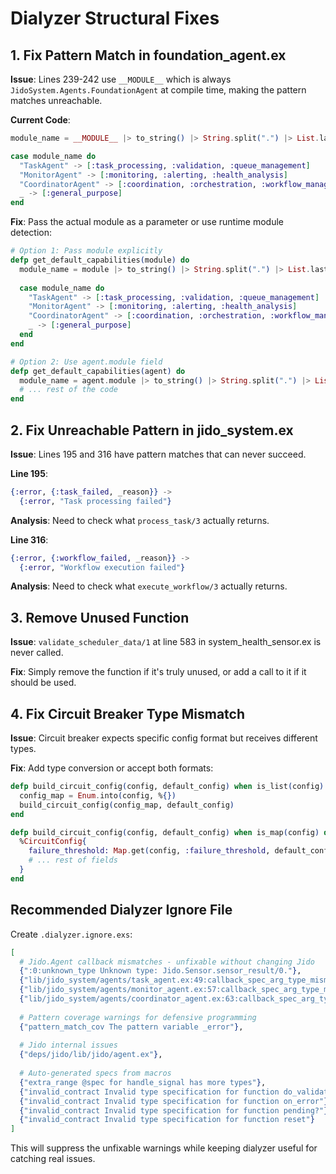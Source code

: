 # Dialyzer Structural Fixes

## 1. Fix Pattern Match in foundation_agent.ex

**Issue**: Lines 239-242 use `__MODULE__` which is always `JidoSystem.Agents.FoundationAgent` at compile time, making the pattern matches unreachable.

**Current Code**:
```elixir
module_name = __MODULE__ |> to_string() |> String.split(".") |> List.last()

case module_name do
  "TaskAgent" -> [:task_processing, :validation, :queue_management]
  "MonitorAgent" -> [:monitoring, :alerting, :health_analysis] 
  "CoordinatorAgent" -> [:coordination, :orchestration, :workflow_management]
  _ -> [:general_purpose]
end
```

**Fix**: Pass the actual module as a parameter or use runtime module detection:

```elixir
# Option 1: Pass module explicitly
defp get_default_capabilities(module) do
  module_name = module |> to_string() |> String.split(".") |> List.last()
  
  case module_name do
    "TaskAgent" -> [:task_processing, :validation, :queue_management]
    "MonitorAgent" -> [:monitoring, :alerting, :health_analysis]
    "CoordinatorAgent" -> [:coordination, :orchestration, :workflow_management]
    _ -> [:general_purpose]
  end
end

# Option 2: Use agent.module field
defp get_default_capabilities(agent) do
  module_name = agent.module |> to_string() |> String.split(".") |> List.last()
  # ... rest of the code
end
```

## 2. Fix Unreachable Pattern in jido_system.ex

**Issue**: Lines 195 and 316 have pattern matches that can never succeed.

**Line 195**:
```elixir
{:error, {:task_failed, _reason}} ->
  {:error, "Task processing failed"}
```

**Analysis**: Need to check what `process_task/3` actually returns.

**Line 316**:
```elixir
{:error, {:workflow_failed, _reason}} ->
  {:error, "Workflow execution failed"}
```

**Analysis**: Need to check what `execute_workflow/3` actually returns.

## 3. Remove Unused Function

**Issue**: `validate_scheduler_data/1` at line 583 in system_health_sensor.ex is never called.

**Fix**: Simply remove the function if it's truly unused, or add a call to it if it should be used.

## 4. Fix Circuit Breaker Type Mismatch

**Issue**: Circuit breaker expects specific config format but receives different types.

**Fix**: Add type conversion or accept both formats:

```elixir
defp build_circuit_config(config, default_config) when is_list(config) do
  config_map = Enum.into(config, %{})
  build_circuit_config(config_map, default_config)
end

defp build_circuit_config(config, default_config) when is_map(config) do
  %CircuitConfig{
    failure_threshold: Map.get(config, :failure_threshold, default_config.failure_threshold),
    # ... rest of fields
  }
end
```

## Recommended Dialyzer Ignore File

Create `.dialyzer.ignore.exs`:

```elixir
[
  # Jido.Agent callback mismatches - unfixable without changing Jido
  {":0:unknown_type Unknown type: Jido.Sensor.sensor_result/0."},
  {"lib/jido_system/agents/task_agent.ex:49:callback_spec_arg_type_mismatch"},
  {"lib/jido_system/agents/monitor_agent.ex:57:callback_spec_arg_type_mismatch"},
  {"lib/jido_system/agents/coordinator_agent.ex:63:callback_spec_arg_type_mismatch"},
  
  # Pattern coverage warnings for defensive programming
  {"pattern_match_cov The pattern variable _error"},
  
  # Jido internal issues
  {"deps/jido/lib/jido/agent.ex"},
  
  # Auto-generated specs from macros
  {"extra_range @spec for handle_signal has more types"},
  {"invalid_contract Invalid type specification for function do_validate"},
  {"invalid_contract Invalid type specification for function on_error"},
  {"invalid_contract Invalid type specification for function pending?"},
  {"invalid_contract Invalid type specification for function reset"}
]
```

This will suppress the unfixable warnings while keeping dialyzer useful for catching real issues.